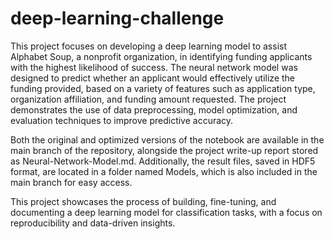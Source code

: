 # deep-learning-challenge

This project focuses on developing a deep learning model to assist Alphabet Soup, a nonprofit organization, in identifying funding applicants with the highest likelihood of success. The neural network model was designed to predict whether an applicant would effectively utilize the funding provided, based on a variety of features such as application type, organization affiliation, and funding amount requested. The project demonstrates the use of data preprocessing, model optimization, and evaluation techniques to improve predictive accuracy.

Both the original and optimized versions of the notebook are available in the main branch of the repository, alongside the project write-up report stored as Neural-Network-Model.md. Additionally, the result files, saved in HDF5 format, are located in a folder named Models, which is also included in the main branch for easy access.

This project showcases the process of building, fine-tuning, and documenting a deep learning model for classification tasks, with a focus on reproducibility and data-driven insights.

